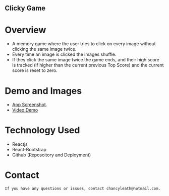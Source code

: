 ## Clicky Game

# Overview
  * A memory game where the user tries to click on every image without clicking the same image twice. 
  * Every time an image is clicked the images shuffle.
  * If they click the same image twice the game ends, and their high score is tracked (if higher than the current previous Top Score) and the current score is reset to zero.

# Demo and Images
  * [App Screenshot](/my-app/images/ClickyGame_screenshot.png).
  * [Video Demo](https://drive.google.com/file/d/1F7IEcx23sZ4-M8eyV1-Fpgc_OOCorezH/view?usp=sharing)

# Technology Used
  * Reactjs
  * React-Bootstrap
  * Github (Reposoitory and Deployment)

# Contact
    If you have any questions or issues, contact chancyleath@hotmail.com.